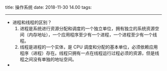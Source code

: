 title: 操作系统
date: 2018-11-30 14.00
tags:

------

- 进程和线程的区别？
  1. 进程是系统进行资源分配和调度的一个独立单位，拥有独立的系统资源空间（内存地址），一个应用程序至少有一个进程，一个进程至少有一个线程。
  2. 线程是进程的一个实体，是 CPU 调度和分配的基本单位，必须依赖应用程序（进程）存在。线程只拥有一点在线程运行过程必须的资源，但是线程之间没有单独的地址空间。
- 